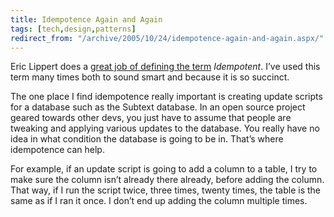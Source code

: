```yaml
---
title: Idempotence Again and Again
tags: [tech,design,patterns]
redirect_from: "/archive/2005/10/24/idempotence-again-and-again.aspx/"
---
```


Eric Lippert does a [great job of defining the
term](http://blogs.msdn.com/ericlippert/archive/2005/10/26/483900.aspx)
*Idempotent*. I’ve used this term many times both to sound smart and
because it is so succinct.

The one place I find idempotence really important is creating update
scripts for a database such as the Subtext database. In an open source
project geared towards other devs, you just have to assume that people
are tweaking and applying various updates to the database. You really
have no idea in what condition the database is going to be in. That’s
where idempotence can help.

For example, if an update script is going to add a column to a table, I
try to make sure the column isn’t already there already, before adding
the column. That way, if I run the script twice, three times, twenty
times, the table is the same as if I ran it once. I don’t end up adding
the column multiple times.

